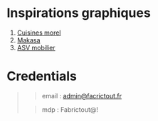 # Inspirations graphiques

1. [Cuisines morel](https://www.cuisines-morel.com/)
2. [Makasa](https://packmobilier.com/)
3. [ASV mobilier](https://asvmobilier.com/)

# Credentials

>> email : admin@facrictout.fr
>
>> mdp : Fabrictout@!